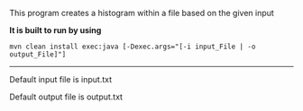 This program creates a histogram within a file based on the given input

**It is built to run by using**

`mvn clean install exec:java [-Dexec.args="[-i input_File | -o output_File]"]`
****

Default input file is input.txt

Default output file is output.txt